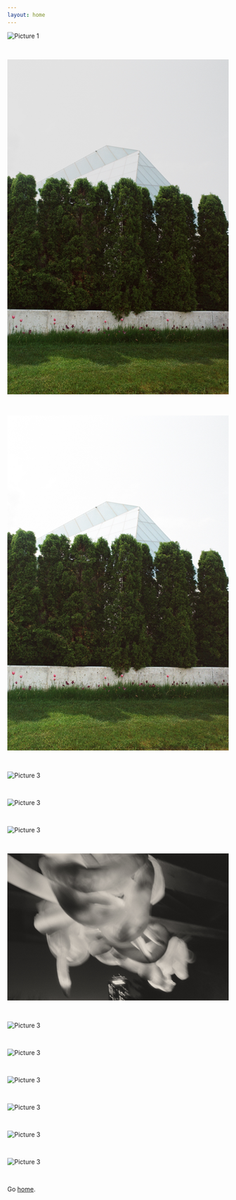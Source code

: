 ```yaml
---
layout: home
---
```


![Picture 1](./picture1.jpg)

&nbsp;

![Picture 2](./picture2.jpg)

&nbsp;

![Picture 3](./picture3.jpg)

&nbsp;

![Picture 3](./picture4.jpg)

&nbsp;

![Picture 3](./picture5.jpg)

&nbsp;

![Picture 3](./picture6.jpg)

&nbsp;

![Picture 3](./picture7.jpg)

&nbsp;

![Picture 3](./picture8.jpg)

&nbsp;

![Picture 3](./picture9.jpg)

&nbsp;

![Picture 3](./picture10.jpg)

&nbsp;

![Picture 3](./picture11.jpg)

&nbsp;

![Picture 3](./picture12.jpg)

&nbsp;

![Picture 3](./picture13.jpg)

&nbsp;

Go [home](index.md).
